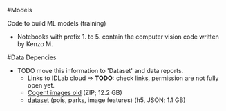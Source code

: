 #Models

Code to build ML models (training)

- Notebooks with prefix 1. to 5. contain the computer vision code written by Kenzo M.

#Data Depencies

- TODO move this information to 'Dataset' and data reports.
	- Links to IDLab cloud => **TODO:** check links, permission are not fully open yet. 
	- [Cogent images old](https://cloud.ilabt.imec.be/index.php/s/Q9d8iQa2zarBbiQ/download) (ZIP; 12.2 GB)
	- [dataset](https://cloud.ilabt.imec.be/index.php/s/Q9d8iQa2zarBbiQ/download) (pois, parks, image features) (h5, JSON; 1.1 GB)